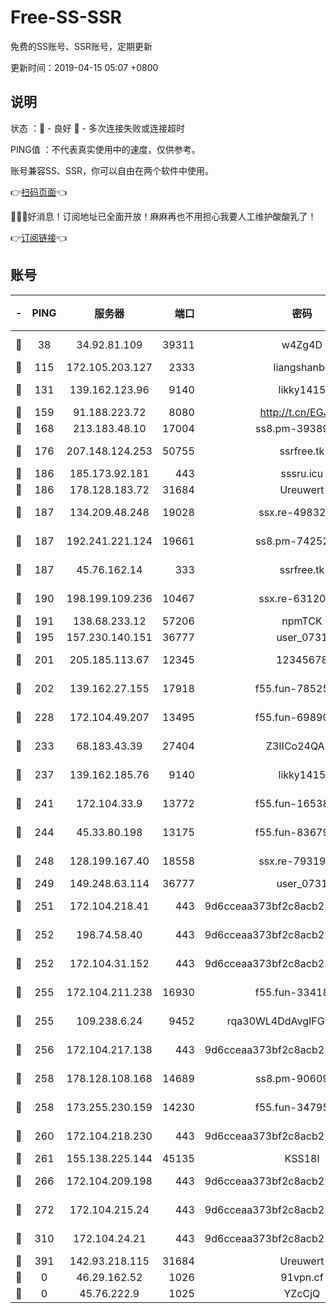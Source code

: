 # Free-SS-SSR

免费的SS账号、SSR账号，定期更新

更新时间：2019-04-15 05:07 +0800

## 说明

状态     ：🙂 - 良好 🙁 - 多次连接失败或连接超时

PING值   ：不代表真实使用中的速度，仅供参考。

账号兼容SS、SSR，你可以自由在两个软件中使用。

👉[扫码页面](https://liesauer.github.io/Free-SS-SSR/)👈

🎉🎉🎉好消息！订阅地址已全面开放！麻麻再也不用担心我要人工维护酸酸乳了！

👉[订阅链接](https://www.liesauer.net/yogurt/subscribe?ACCESS_TOKEN=DAYxR3mMaZAsaqUb)👈

## 账号

|-|PING|服务器|端口|密码|加密方式|区域|
|:----:|:----:|:-----:|-----:|:----:|:----:|:----:|
|🙂|38|34.92.81.109|39311|w4Zg4D|chacha20-ietf|US|
|🙂|115|172.105.203.127|2333|liangshanbo|chacha20|JP|
|🙂|131|139.162.123.96|9140|likky1415|aes-256-cfb|JP|
|🙂|159|91.188.223.72|8080|http://t.cn/EGJIyrl|rc4-md5|RU|
|🙂|168|213.183.48.10|17004|ss8.pm-39389618|rc4-md5|RU|
|🙂|176|207.148.124.253|50755|ssrfree.tk|aes-256-cfb|SG|
|🙂|186|185.173.92.181|443|sssru.icu|rc4-md5|RU|
|🙂|186|178.128.183.72|31684|Ureuwert|chacha20|US|
|🙂|187|134.209.48.248|19028|ssx.re-49832204|aes-256-cfb|US|
|🙂|187|192.241.221.124|19661|ss8.pm-74252941|aes-256-cfb|US|
|🙂|187|45.76.162.14|333|ssrfree.tk|aes-256-cfb|SG|
|🙂|190|198.199.109.236|10467|ssx.re-63120121|aes-256-cfb|US|
|🙂|191|138.68.233.12|57206|npmTCK|rc4-md5|US|
|🙂|195|157.230.140.151|36777|user_0731|chacha20|US|
|🙂|201|205.185.113.67|12345|12345678|aes-256-cfb|US|
|🙂|202|139.162.27.155|17918|f55.fun-78525577|aes-256-cfb|SG|
|🙂|228|172.104.49.207|13495|f55.fun-69890671|aes-256-cfb|SG|
|🙂|233|68.183.43.39|27404|Z3IICo24QAHu|aes-256-cfb|GB|
|🙂|237|139.162.185.76|9140|likky1415|aes-256-cfb|DE|
|🙂|241|172.104.33.9|13772|f55.fun-16538907|aes-256-cfb|SG|
|🙂|244|45.33.80.198|13175|f55.fun-83679067|aes-256-cfb|US|
|🙂|248|128.199.167.40|18558|ssx.re-79319612|aes-256-cfb|SG|
|🙂|249|149.248.63.114|36777|user_0731|chacha20|CA|
|🙂|251|172.104.218.41|443|9d6cceaa373bf2c8acb22e60b6a58be6|aes-256-cfb|US|
|🙂|252|198.74.58.40|443|9d6cceaa373bf2c8acb22e60b6a58be6|aes-256-cfb|US|
|🙂|252|172.104.31.152|443|9d6cceaa373bf2c8acb22e60b6a58be6|aes-256-cfb|US|
|🙂|255|172.104.211.238|16930|f55.fun-33418669|aes-256-cfb|US|
|🙂|255|109.238.6.24|9452|rqa30WL4DdAvgIFG6Fs3znzTa|aes-256-cfb|FR|
|🙂|256|172.104.217.138|443|9d6cceaa373bf2c8acb22e60b6a58be6|aes-256-cfb|US|
|🙂|258|178.128.108.168|14689|ss8.pm-90609245|aes-256-cfb|SG|
|🙂|258|173.255.230.159|14230|f55.fun-34795666|aes-256-cfb|US|
|🙂|260|172.104.218.230|443|9d6cceaa373bf2c8acb22e60b6a58be6|aes-256-cfb|US|
|🙂|261|155.138.225.144|45135|KSS18l|rc4-md5|US|
|🙂|266|172.104.209.198|443|9d6cceaa373bf2c8acb22e60b6a58be6|aes-256-cfb|US|
|🙂|272|172.104.215.24|443|9d6cceaa373bf2c8acb22e60b6a58be6|aes-256-cfb|US|
|🙂|310|172.104.24.21|443|9d6cceaa373bf2c8acb22e60b6a58be6|aes-256-cfb|US|
|🙂|391|142.93.218.115|31684|Ureuwert|chacha20|IN|
|🙁|0|46.29.162.52|1026|91vpn.cf|rc4-md5|RU|
|🙁|0|45.76.222.9|1025|YZcCjQ|rc4-md5|JP|
